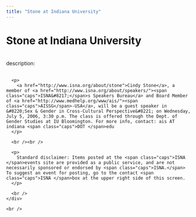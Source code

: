 ```yaml
---
title: "Stone at Indiana University"
---
```


# Stone at Indiana University

<div class="flexinode-body flexinode-2">
  <div class="flexinode-textarea-1">
    <div class="form-item">
      <br /> <label>description:</label><br /><br /> 
      
      <p>
        <a href="http://www.isna.org/about/stone">Cindy Stone</a>, a member of <a href="http://www.isna.org/about/speakers/"><span class="caps">ISNA&#8217;</span>s Speakers Bureau</a> and Board Member of <a href="http://www.medhelp.org/www/ais/"><span class="caps">AISSG</span>-USA</a>, will be a guest speaker in &#8220;Sex & Gender in Cross-Cultural Perspective&#8221; on Wednesday, July 5, 2006, 3:30 p.m. The class is offered through the Dept. of Gender Studies at IU Bloomington. For more info, contact: ais AT indiana <span class="caps">DOT </span>edu
      </p>
      
      <br /><br />
      
      <p>
        Standard disclaimer: Items posted at the <span class="caps">ISNA </span>events site are provided as a public service, and are not necessarily sponsored or endorsed by <span class="caps">ISNA.</span> To suggest an event for posting, go to the contact <span class="caps">ISNA </span>box at the upper right side of this screen.
      </p>
      
      <br />
    </div>
    
    <br />
  </div>
</div>